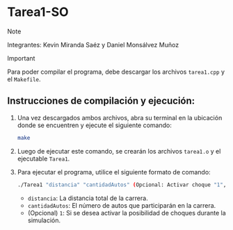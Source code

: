 
# Tarea1-SO
> [!NOTE]
> Integrantes: Kevin Miranda Saéz y Daniel Monsálvez Muñoz

>[!IMPORTANT]
>   Para poder compilar el programa, debe descargar los archivos `tarea1.cpp` y el `Makefile`.

## Instrucciones de compilación y ejecución:

1. Una vez descargados ambos archivos, abra su terminal en la ubicación donde se encuentren y ejecute el siguiente comando:

   ```bash
   make
   ```

2. Luego de ejecutar este comando, se crearán los archivos `tarea1.o` y el ejecutable `Tarea1`.

3. Para ejecutar el programa, utilice el siguiente formato de comando:

   ```bash
   ./Tarea1 "distancia" "cantidadAutos" (Opcional: Activar choque "1", no activar: no ingresar nada)
   ```

   - `distancia`: La distancia total de la carrera.
   - `cantidadAutos`: El número de autos que participarán en la carrera.
   - (Opcional) `1`: Si se desea activar la posibilidad de choques durante la simulación.
